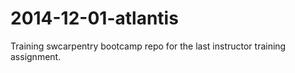  2014-12-01-atlantis
===================

Training swcarpentry bootcamp repo for the last instructor training assignment.